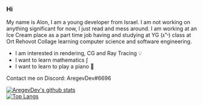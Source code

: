 ### Hi

My name is Alon, I am a young developer from Israel. I am not working on anything significant for now, I just read and mess around. I am working at an Ice Cream place as a part time job having and studying at YG (י"ג) class at Ort Rehovot Collage learning computer science and software engineering.

* I am interested in rendering, CG and Ray Tracing 💡
* I want to learn mathematics ∫
* I want to learn to play a piano 🎹

Contact me on Discord: AregevDev#6696

[![AregevDev's github stats](https://github-readme-stats.vercel.app/api?username=aregevdev&theme=merko)](https://github.com/anuraghazra/github-readme-stats)  
[![Top Langs](https://github-readme-stats.vercel.app/api/top-langs/?username=aregevdev&langs_count=10&theme=merko)](https://github.com/anuraghazra/github-readme-stats)
